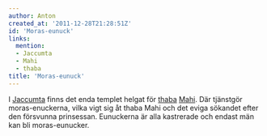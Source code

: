 ```yaml
---
author: Anton
created_at: '2011-12-28T21:28:51Z'
id: 'Moras-eunuck'
links:
  mention:
  - Jaccumta
  - Mahi
  - thaba
title: 'Moras-eunuck'
---
```


I [Jaccumta] finns det enda templet helgat för [thaba][] [Mahi]. Där tjänstgör moras-enuckerna,
vilka vigt sig åt thaba Mahi och det eviga sökandet efter den försvunna prinsessan. Eunuckerna är
alla kastrerade och endast män kan bli moras-eunucker.

  [Jaccumta]: Jaccumta
  [thaba]: thaba
  [Mahi]: Mahi
